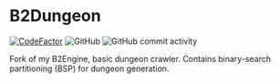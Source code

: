 # B2Dungeon
[![CodeFactor](https://www.codefactor.io/repository/github/giganova/b2dungeon/badge)](https://www.codefactor.io/repository/github/giganova/b2dungeon)
![GitHub](https://img.shields.io/github/license/giganova/b2dungeon)
![GitHub commit activity](https://img.shields.io/github/commit-activity/m/giganova/b2dungeon)

Fork of my B2Engine, basic dungeon crawler. Contains binary-search partitioning (BSP) for dungeon generation.
